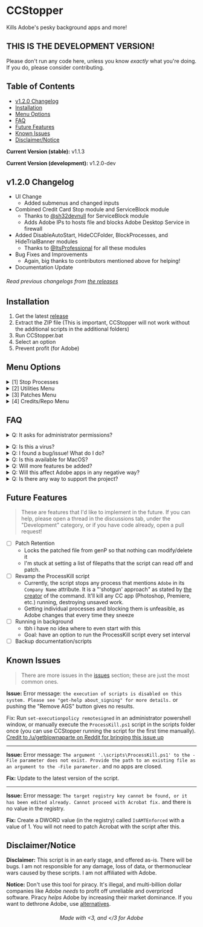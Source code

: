 # CCStopper <!-- omit in toc --> 

Kills Adobe's pesky background apps and more!

## THIS IS THE DEVELOPMENT VERSION! <!-- omit in toc -->

Please don't run any code here, unless you know *exactly* what you're doing. If you do, please consider contributing.

## Table of Contents <!-- omit in toc -->
- [v1.2.0 Changelog](#v120-changelog)
- [Installation](#installation)
- [Menu Options](#menu-options)
- [FAQ](#faq)
- [Future Features](#future-features)
- [Known Issues](#known-issues)
- [Disclaimer/Notice](#disclaimernotice)

**Current Version (stable):** v1.1.3

**Current Version (development):** v1.2.0-dev

## v1.2.0 Changelog

- UI Change
  - Added submenus and changed inputs
- Combined Credit Card Stop module and ServiceBlock module
  - Thanks to [@sh32devnull](https://github.com/sh32devnull) for ServiceBlock module
  - Adds Adobe IPs to hosts file and blocks Adobe Desktop Service in firewall
- Added DisableAutoStart, HideCCFolder, BlockProcesses, and HideTrialBanner modules
  - Thanks to [@ItsProfessional](https://github.com/ItsProfessional) for all these modules
- Bug Fixes and Improvements
  - Again, big thanks to contributors mentioned above for helping!
- Documentation Update
###### Read previous changelogs from [the releases](https://github.com/eaaasun/CCStopper/releases) <!-- omit in toc -->


## Installation

1. Get the latest [release](https://github.com/eaaasun/CCStopper/releases/latest)
2. Extract the ZIP file (This is important, CCStopper will not work without the additional scripts in the additional folders)
3. Run CCStopper.bat
4. Select an option
5. Prevent profit (for Adobe)

## Menu Options

<details>
<summary>[1] Stop Processes</summary>
&nbsp;&nbsp;&nbsp;&nbsp;Does what it says, all Adobe processes will be stopped.
</details>
<details>
<summary>[2] Utilities Menu</summary>

- [1] Disable Autostart - Prevents Adobe services/processes from starting automatically.
- [2] Hide CC Folder - Hides Creative Cloud folder in Windows Explorer.

</details>

<details>
<summary>[3] Patches Menu</summary>

- [1] Genuine Checker - Deletes and locks the Genuine Checker folder.
- [2] Service Block - Blocks Adobe servers and the credit card prompt from accessing the internet.
- [3] Trial Banner - Removes the trial banner found in apps.
- [4] Acrobat - Edits registry to patch Acrobat. NOTE: please stop Adobe Processes, patch genuine checker, and patch Acrobat with genP before running this patch.
</details>

<details>
<summary>[4] Credits/Repo Menu</summary>

- [1] Github Repo
</details>

## FAQ
<details>
<summary>Q: It asks for administrator permissions?</summary>

A: This script needs those permissions to modify files and settings. The full source code of this script is available in this repository for auditing.</details>

<details>
<summary>Q: Is this a virus?</summary>

A: Windows might say that it is a virus, but that is a false positive. As stated above, the full source code for this script is available for auditing.
</details>

<details>
<summary>Q: I found a bug/issue! What do I do?</summary>

A: Update to the latest version. If the issue persists, check the open issues and [the known issues](https://github.com/eaaasun/CCStopper/blob/main/README.md#known-issues) for any issues that I am aware of. If it's not there, open up an issue describing your problem and how to reproduce it. I'll work on it as soon as I can.

</details>

<details>
<summary>Q: Is this available for MacOS?</summary>

A: It is not currently available for MacOS, and I don't intend on porting it to MacOS. Community ports are welcome, but please credit accordingly.
</details>

<details>
<summary>Q: Will more features be added?</summary>

A: Yes! They are all in the Future Features section below. Any help with the future features is greatly appreciated!
</details>

<details>
<summary>Q: Will this affect Adobe apps in any negative way?</summary>

A: No, it won't. If you do have Adobe apps (Photoshop, After Effects, etc.) open, it will close them if you decide to end Adobe processes. If you decide to rename adobe process files some functionality of adobe apps might be lost, however 95% of functionality will remain. Other than that, everything should work normally. Please open an issue if this is not the case.
</details>

<details>
<summary>Q: Is there any way to support the project?</summary>

A: Please donate your time! If you have batch scripting knowledge, please look through the Future Features section below and see what you can contribute. Financial donations are not accepted at the moment.
</details>

## Future Features
> These are features that I'd like to implement in the future. If you can help, please open a thread in the discussions tab, under the "Development" category, or if you have code already, open a pull request! 

- [ ] Patch Retention
  - Locks the patched file from genP so that nothing can modify/delete it
  - I'm stuck at setting a list of filepaths that the script can read off and patch.
- [ ] Revamp the ProcessKill script
  - Currently, the script stops any process that mentions `Adobe` in its `Company Name` attribute. It is a "'shotgun' approach" as stated by [the creator](https://gist.github.com/carcheky/530fd85ffff6719486038542a8b5b997#gistcomment-3586740) of the command. It'll kill any CC app (Photoshop, Premiere, etc.) running, destroying unsaved work.
  - Getting individual processes and blocking them is unfeasible, as Adobe changes that every time they sneeze
- [ ] Running in background
  - tbh i have no idea where to even start with this
  - Goal: have an option to run the ProcessKill script every set interval 
- [ ] Backup documentation/scripts
## Known Issues
> There are more issues in the [issues](https://github.com/eaaasun/CCStopper/issues) section; these are just the most common ones.

**Issue:** Error message: `the execution of scripts is disabled on this system. Please see "get-help about_signing" for more details.` or pushing the "Remove AGS" button gives no results.

Fix: Run `set-executionpolicy remotesigned` in an administrator powershell window, or manually execute the `ProcessKill.ps1` script in the scripts folder once (you can use CCStopper running the script for the first time manually). [Credit to /u/getblownaparte on Reddit for bringing this issue up](https://www.reddit.com/r/GenP/comments/ndhm94/i_made_a_script_to_stop_all_adobe_background/gyb0twq?utm_source=share&utm_medium=web2x&context=3)

---

**Issue:** Error message: `The argument '.\scripts\ProcessKill.ps1' to the -File parameter does not exist. Provide the path to an existing file as an argument to the -File parameter.` and no apps are closed.

**Fix:** Update to the latest version of the script.

---

**Issue:** Error message: `The target registry key cannot be found, or it has been edited already. Cannot proceed with Acrobat fix.` and there is no value in the registry.

**Fix:** Create a DWORD value (in the registry) called `IsAMTEnforced` with a value of 1. You will not need to patch Acrobat with the script after this.

## Disclaimer/Notice

**Disclaimer:** This script is in an early stage, and offered as-is. There will be bugs. I am not responsible for any damage, loss of data, or thermonuclear wars caused by these scripts. I am not affiliated with Adobe.

**Notice:** Don't use this tool for piracy. It's illegal, and multi-billion dollar companies like Adobe _needs_ to profit off unreliable and overpriced software. Piracy _helps_ Adobe by increasing their market dominance. If you want to dethrone Adobe, use [alternatives](https://ass.easun.me).

<h6 align="center">Made with &lt;3, and &lt;/3 for Adobe</h6>
